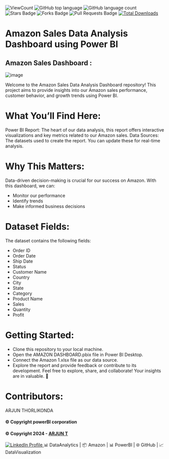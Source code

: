 ![ViewCount](https://views.whatilearened.today/views/github/debdattasarkar/SpaceX-Data-Science-Project.svg?cache=remove)
![GitHub top language](https://img.shields.io/github/languages/top/debdattasarkar/SpaceX-Data-Science-Project?style=flat)
![GitHub language count](https://img.shields.io/github/languages/count/debdattasarkar/SpaceX-Data-Science-Project?style=flat)
![Stars Badge](https://img.shields.io/github/stars/debdattasarkar/SpaceX-Data-Science-Project?style=flat)
![Forks Badge](https://img.shields.io/github/forks/debdattasarkar/SpaceX-Data-Science-Project?style=flat)
![Pull Requests Badge](https://img.shields.io/github/issues-pr/debdattasarkar/SpaceX-Data-Science-Project?style=flat)
[![Total Downloads](https://img.shields.io/github/downloads/debdattasarkar/SpaceX-Data-Science-Project/total.svg)](https://github.com/debdattasarkar/SpaceX-Data-Science-Project/releases/)


# Amazon Sales Data Analysis Dashboard using Power BI
## Amazon Sales Dashboard : 
![image](https://github.com/ARJUN151503/PowerBI-projects/blob/main/using%20Bi.png)

Welcome to the Amazon Sales Data Analysis Dashboard repository! This project aims to provide insights into our Amazon sales performance, customer behavior, and growth trends using Power BI.

# What You’ll Find Here:
Power BI Report: The heart of our data analysis, this report offers interactive visualizations and key metrics related to our Amazon sales.
Data Sources: The datasets used to create the report. You can update these for real-time analysis.
# Why This Matters:
Data-driven decision-making is crucial for our success on Amazon. With this dashboard, 
we can:
  - Monitor our performance
  - Identify trends
  - Make informed business decisions
# Dataset Fields:
The dataset contains the following fields:

  - Order ID
  - Order Date
  - Ship Date
  - Status
  - Customer Name
  - Country
  - City
  - State
  - Category
  - Product Name
  - Sales
  - Quantity
  - Profit
# Getting Started:
  - Clone this repository to your local machine.
  - Open the AMAZON DASHBOARD.pbix file in Power BI Desktop.
  - Connect the Amazon 1.xlsx file as our data source.
  - Explore the report and provide feedback or contribute to its development.
Feel free to explore, share, and collaborate! Your insights are in valuable. 🚀

# Contributors:
ARJUN THORLIKONDA 

#### © Copyright powerBI corporation

#### © Copyright 2024 - [ARJUN T](https://github.com/ARJUN151503)
<a href="https://www.linkedin.com/in/arjun-thorlikonda-422b9a256/"> ![LinkedIn Profile](https://img.shields.io/badge/LinkedIn-0077B5?style=for-the-badge&logo=linkedin&logoColor=white) </a>
📊 DataAnalytics | 📦 Amazon | 📊 PowerBI | 🌐 GitHub | 📈 DataVisualization
